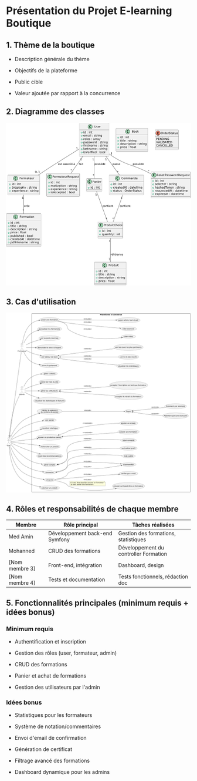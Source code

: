 # Présentation du Projet E-learning Boutique

## 1. Thème de la boutique

- Description générale du thème

- Objectifs de la plateforme

- Public cible

- Valeur ajoutée par rapport à la concurrence


## 2. Diagramme des classes
![Diagramme des classes](assets/1.png)

## 3. Cas d'utilisation
![Cas d'utilisation](assets/2.png)


## 4. Rôles et responsabilités de chaque membre

| Membre         | Rôle principal                 | Tâches réalisées                      |
| -------------- | ------------------------------ | ------------------------------------- |
| Med Amin       | Développement back-end Symfony | Gestion des formations, statistiques  |
| Mohanned       | CRUD des formations            | Développement du controller Formation |
| [Nom membre 3] | Front-end, intégration         | Dashboard, design                     |
| [Nom membre 4] | Tests et documentation         | Tests fonctionnels, rédaction doc     |

## 5. Fonctionnalités principales (minimum requis + idées bonus)

### Minimum requis

- Authentification et inscription

- Gestion des rôles (user, formateur, admin)

- CRUD des formations

- Panier et achat de formations

- Gestion des utilisateurs par l'admin

### Idées bonus

- Statistiques pour les formateurs

- Système de notation/commentaires

- Envoi d'email de confirmation

- Génération de certificat

- Filtrage avancé des formations

- Dashboard dynamique pour les admins
